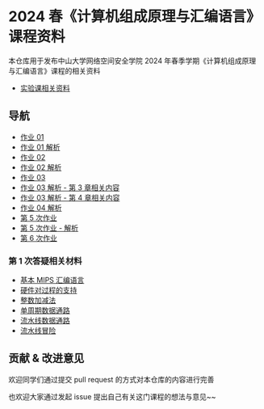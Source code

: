 # 2024 春《计算机组成原理与汇编语言》课程资料

本仓库用于发布中山大学网络空间安全学院 2024 年春季学期《计算机组成原理与汇编语言》课程的相关资料

* [实验课相关资料](./lab/README.md)

## 导航

* [作业 01](./homework/hw01.docx)
* [作业 01 解析](./answers/hw01-answer.md)
* [作业 02](./homework/hw02.md)
* [作业 02 解析](./answers/hw02-answer.md)
* [作业 03](./homework/hw03.md)
* [作业 03 解析 - 第 3 章相关内容](./answers/hw03-answer-ch03.md)
* [作业 03 解析 - 第 4 章相关内容](./answers/hw03-answer-ch04.md)
* [作业 04 解析](./answers/hw04-answer.pdf)
* [第 5 次作业](./homework/hw05.md)
* [第 5 次作业 - 解析](./answers/hw05-answer.md)
* [第 6 次作业](./homework/hw06.md)

### 第 1 次答疑相关材料

* [基本 MIPS 汇编语言](./extra/第1次答疑/基本MIPS汇编语言.pdf)
* [硬件对过程的支持](./extra/第1次答疑/硬件对过程的支持.pdf)
* [整数加减法](./extra/第1次答疑/整数加减法.pdf)
* [单周期数据通路](./extra/第1次答疑/单周期数据通路.pdf)
* [流水线数据通路](./extra/第1次答疑/流水线数据通路.pdf)
* [流水线冒险](./extra/第1次答疑/流水线冒险.pdf)

## 贡献 & 改进意见

欢迎同学们通过提交 pull request 的方式对本仓库的内容进行完善

也欢迎大家通过发起 issue 提出自己有关这门课程的想法与意见~~
